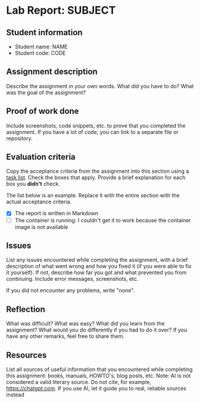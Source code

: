 # Lab Report: SUBJECT

## Student information

- Student name: NAME
- Student code: CODE

## Assignment description

Describe the assignment in your own words. What did you have to do? What was the goal of the assignment?

## Proof of work done

Include screenshots, code snippets, etc. to prove that you completed the assignment. If you have a lot of code, you can link to a separate file or repository.

## Evaluation criteria

Copy the acceptance criteria from the assignment into this section using a [task list](https://docs.github.com/en/get-started/writing-on-github/getting-started-with-writing-and-formatting-on-github/basic-writing-and-formatting-syntax#task-lists).
Check the boxes that apply. Provide a brief explanation for each box you **didn't** check.

The list below is an example. Replace it with the entire section with the actual acceptance criteria.

- [x] The report is written in Markdown
- [ ] The container is running: I couldn't get it to work because the container image is not available

## Issues

List any issues encountered while completing the assignment, with a brief description of what went wrong and how you fixed it (if you were able to fix it yourself). If not, describe how far you got and what prevented you from continuing. Include error messages, screenshots, etc.

If you did not encounter any problems, write "none".

## Reflection

What was difficult? What was easy? What did you learn from the assignment? What would you do differently if you had to do it over? If you have any other remarks, feel free to share them.

## Resources

List all sources of useful information that you encountered while completing this assignment: books, manuals, HOWTO's, blog posts, etc. Note: AI is not considered a valid literary source. Do not cite, for example, https://chatgpt.com. If you use AI, let it guide you to real, reliable sources instead
